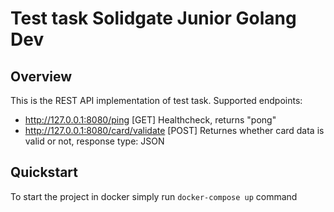# Test task Solidgate Junior Golang Dev #
## Overview ##
This is the REST API implementation of test task. Supported endpoints: 
- http://127.0.0.1:8080/ping [GET] Healthcheck, returns "pong"
- http://127.0.0.1:8080/card/validate [POST] Returnes whether card data is valid or not, response type: JSON

## Quickstart ##
To start the project in docker simply run ` docker-compose up ` command
